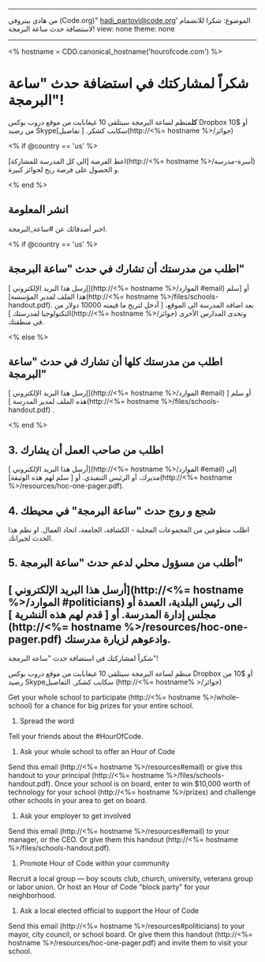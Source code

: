 * * *

من هادي بيتروفي (Code.org)" [&#104;&#x61;&#x64;&#105;&#x5f;&#112;&#x61;&#x72;&#116;&#x6f;&#118;&#x69;&#x40;&#99;&#x6f;&#100;&#x65;&#x2e;&#111;&#x72;&#103;](&#109;&#x61;&#105;&#x6c;&#x74;&#111;&#x3a;&#104;&#x61;&#x64;&#105;&#x5f;&#112;&#x61;&#x72;&#116;&#x6f;&#118;&#x69;&#x40;&#99;&#x6f;&#100;&#x65;&#x2e;&#111;&#x72;&#103;)' الموضوع: شكرا للانضمام لاستضافة حدث ساعة البرمجة! view: none theme: none

* * *

<% hostname = CDO.canonical_hostname('hourofcode.com') %>

# شكراً لمشاركتك في استضافة حدث "ساعة البرمجة"!

**كل**منظم لساعة البرمجة سيتلقى 10 غيغابايت من موقع دروب بوكس Dropbox أو $10 من رصيد Skypeسكايب كشكر. [ تفاصيل](http://<%= hostname %>/جوائز)

<% if @country == 'us' %>

اعط الفرصة [الى كل المدرسة للمشاركة](http://<%= hostname %>/أسرة-مدرسة) و الحصول على فرصة ربح لجوائز كبيرة.

<% end %>

## انشر المعلومة

اخبر أصدقائك عن #ساعة_البرمجة.

<% if @country == 'us' %>

## اطلب من مدرستك أن تشارك في حدث "ساعة البرمجة"

[ إرسل هذا البريد الإلكتروني](http://<%= hostname %>/الموارد #email) أو [سلم هذا الملف لمدير المؤسسة](http://<%= hostname %>/files/schools-handout.pdf). بعد اضافة المدرسة الى الموقع، [ أدخل لتربح ما قيمته 10000 دولار من التكنولوجيا لمدرستك ](http://<%= hostname %>/جوائز) وتحدى المدارس الأخرى في منطقتك.

<% else %>

## اطلب من مدرستك كلها أن تشارك في حدث "ساعة البرمجة"

[ إرسل هذا البريد الإلكتروني](http://<%= hostname %>/الموارد #email) أو سلم [ هذه الملف لمدير المدرسة ](http://<%= hostname %>/files/schools-handout.pdf) .

<% end %>

## 3. اطلب من صاحب العمل أن يشارك

[ أرسل هذا البريد الإلكتروني](http://<%= hostname %>/الموارد #email) إلى مديرك، أو الرئيس التنفيذي. أو [ سلم لهم هذه الوثيقة](http://<%= hostname %>/resources/hoc-one-pager.pdf).

## 4. شجع و روج حدث "ساعة البرمجة" في محيطك

اطلب متطوعين من المجموعات المحلبة - الكشافة، الجامعة، اتحاد العمال. او نظم هذا الحدث لجيرانك.

## 5. أطلب من مسؤول محلي لدعم حدث "ساعة البرمجة"

## [ أرسل هذا البريد الإلكتروني](http://<%= hostname %>/الموارد #politicians) الى رئيس البلدية، العمدة أو مجلس إدارة المدرسة. أو [ قدم لهم هذه النشرية ](http://<%= hostname %>/resources/hoc-one-pager.pdf) وادعوهم لزيارة مدرستك.

شكراً لمشاركتك في استضافة حدث "ساعة البرمجة"!

منظم لساعة البرمجة سيتلقى 10 غيغابايت من موقع دروب بوكس Dropbox أو $10 من رصيد Skypeسكايب كشكر. التفاصيل (http://<%= hostname% >/جوائز)

Get your whole school to participate (http://<%= hostname %>/whole-school) for a chance for big prizes for your entire school.

  1. Spread the word

Tell your friends about the #HourOfCode.

  1. Ask your whole school to offer an Hour of Code

Send this email (http://<%= hostname %>/resources#email) or give this handout to your principal (http://<%= hostname %>/files/schools-handout.pdf). Once your school is on board, enter to win $10,000 worth of technology for your school (http://<%= hostname %>/prizes) and challenge other schools in your area to get on board.

  1. Ask your employer to get involved

Send this email (http://<%= hostname %>/resources#email) to your manager, or the CEO. Or give them this handout (http://<%= hostname %>/files/schools-handout.pdf).

  1. Promote Hour of Code within your community

Recruit a local group — boy scouts club, church, university, veterans group or labor union. Or host an Hour of Code "block party" for your neighborhood.

  1. Ask a local elected official to support the Hour of Code

Send this email (http://<%= hostname %>/resources#politicians) to your mayor, city council, or school board. Or give them this handout (http://<%= hostname %>/resources/hoc-one-pager.pdf) and invite them to visit your school.